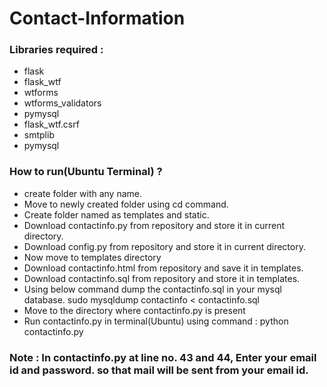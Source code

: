 # Contact-Information
### Libraries required :
  * flask
  * flask_wtf
  * wtforms
  * wtforms_validators
  * pymysql
  * flask_wtf.csrf
  * smtplib
  * pymysql
### How to run(Ubuntu Terminal) ?
* create folder with any name.
* Move to newly created folder using cd command.
* Create folder named as templates and static.
* Download contactinfo.py from repository and store it in current directory.
* Download config.py from repository and store it in current directory.
* Now move to templates directory
* Download contactinfo.html from repository and save it in templates.
* Download contactinfo.sql from repository and store it in templates.
* Using below command dump the contactinfo.sql in your mysql database.
                 sudo mysqldump contactinfo < contactinfo.sql
* Move to the directory where contactinfo.py is present
* Run contactinfo.py in terminal(Ubuntu) using command :
                 python contactinfo.py

### Note : In contactinfo.py at line no. 43 and 44, Enter your email id and password. so that mail will be sent from your email id.


